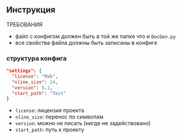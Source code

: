## Инструкция
ТРЕБОВАНИЯ
* файл с конфигом должен быть в той же папке что и `DocGen.py`
* все свойства файла должны быть записаны в конфиге

### структура конфига
```json
"settings": {
  "license": "Mak", 
  "nline_size": 24,
  "version": 0.1,
  "start_path": "Test"
}
```
* `license`: лицензия проекта
* `nline_size`: перенос по символам
* `version`: можно не писать (нигде не задействовано)
* `start_path`: путь к проекту

